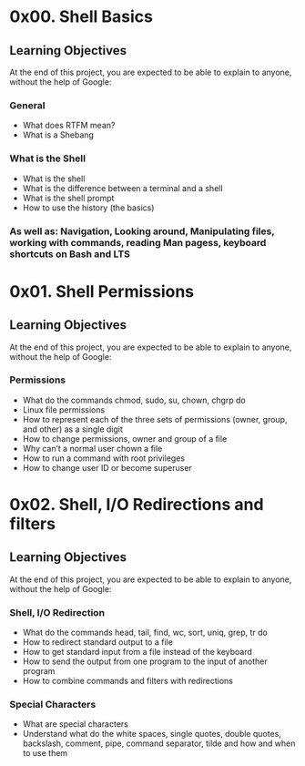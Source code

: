 # 0x00. Shell Basics

## Learning Objectives
At the end of this project, you are expected to be able to explain to anyone, without the help of Google:

### General
* What does RTFM mean?
* What is a Shebang

### What is the Shell
* What is the shell
* What is the difference between a terminal and a shell
* What is the shell prompt
* How to use the history (the basics)

### As well as: Navigation, Looking around, Manipulating files, working with commands, reading Man pagess, keyboard shortcuts on Bash and LTS

# 0x01. Shell Permissions

## Learning Objectives
At the end of this project, you are expected to be able to explain to anyone, without the help of Google:

### Permissions
* What do the commands chmod, sudo, su, chown, chgrp do
* Linux file permissions
* How to represent each of the three sets of permissions (owner, group, and other) as a single digit
* How to change permissions, owner and group of a file
* Why can’t a normal user chown a file
* How to run a command with root privileges
* How to change user ID or become superuser

# 0x02. Shell, I/O Redirections and filters

## Learning Objectives
At the end of this project, you are expected to be able to explain to anyone, without the help of Google:

### Shell, I/O Redirection
* What do the commands head, tail, find, wc, sort, uniq, grep, tr do
* How to redirect standard output to a file
* How to get standard input from a file instead of the keyboard
* How to send the output from one program to the input of another program
* How to combine commands and filters with redirections

### Special Characters
* What are special characters
* Understand what do the white spaces, single quotes, double quotes, backslash, comment, pipe, command separator, tilde and how and when to use them

